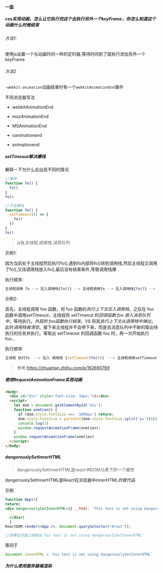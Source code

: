 #### 一面

##### css实现动画，怎么让它执行完这个去执行另外一个keyFrame，你怎么知道这个动画什么时候结束

###### 方法1:

使用js设置一个与动画时间一样的定时器,等待时间到了就执行添加另外一个keyFrame

###### 方法2

`-webkit-animation`动画结束时有一个`webkitAnimationEnd`事件

不同浏览器写法

* webkitAnimationEnd 

* mozAnimationEnd 

* MSAnimationEnd 

* oanimationend 

* animationend

##### setTimeout解决爆栈

解释一下为什么会出现不同的情况

```js
//爆栈
function fo() {
  fo()
}
fo()

//不会爆栈
function fo() {
  setTimeout(() => {
    fo()
  })
}
fo()
```

>  js有*主线程,调用栈,消息队列*

示例1:

因为当前处于主线程然后执行fo(),遇到fo内部将fo()转到调用栈,然后主线程又调用了fo(),又往调用栈放入fo(),最后没有结束条件,导致调用栈爆

执行顺序:

```js
主线程调用 fo --> 压入调用栈{fo()} --> 主线程调用fo --> 压入调用栈{fo()} --> 如此循环,调用栈内的上下文一直没有得到执行,导致爆掉调用栈
```

示例2:

首先，主线程调用 foo 函数，将 foo 函数的*执行上下文压入调用栈*，之后在 foo 函数中调用*setTimeout*，主线程将 setTimeout 的*回调函数 foo 放入消息队列中*，等待执行。*外层的 foo函数执行结束*，V8 将其*执行上下文从调用栈中弹出*，此时*调用栈被清空*。接下来主线程并不会停下来，而是去消息队列中不断的取出待执行的任务并执行。等取出 setTimeout 的回调函数 foo 时，再一次开始执行 foo...

执行顺序:

```js
主线程 执行fo  --> 压入 调用栈 {setTimeout(fo())}  --> 主线程调用setTimeout   --> 主线程将setTimeout内的回调放入 消息队列  --> 外层fo执行完毕 --> 将上下文从调用栈弹出  此时调用栈清空了 --> 主线程获取消息队列任务并执行  --> 主线程执行fo  --> 一直如此循环
```

> 参考:https://zhuanlan.zhihu.com/p/162690769

##### 使用RequestAnimationFrame实现动画

```html
<body>
  <div id="div" style="font-size: 10px;">1</div>
  <script>
    let dom = document.getElementById('div');
    function anmtion() {
      if (dom.style.fontSize === '1000px') return;
      dom.style.fontSize = parseInt(dom.style.fontSize.split('px')[0]) + 1 + 'px'
      console.log(1)
      window.requestAnimationFrame(anmtion);
    }
    window.requestAnimationFrame(anmtion)
  </script>
</body>
```

##### dangerouslySetInnerHTML

>  dangerouslySetInnerHTML是*react中DOM元素下的一个属性*

dangerouslySetInnerHTML是React在浏览器中*innerHTML的替代品*

示例

```jsx
function App(){
return(
<div dangerouslySetInnerHTML={{ __html: 'This text is set using dangerouslySetInnerHTML'}}>
  
  </div>)
  }
ReactDOM.render(<App />, document.querySelector("#root"));

//效果在页面上绘制出`his text is set using dangerouslySetInnerHTML`
```

等同于

```js
document.innerHTML = `his text is set using dangerouslySetInnerHTML`
```

##### 为什么使用服务器端渲染

